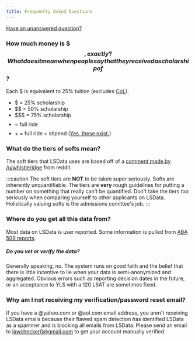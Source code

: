 ```yaml
---
title: Frequently Asked Questions
---
```


[Have an unanswered question?](https://forms.gle/7ML5398xeCyNJYvE8)

### How much money is $$$, exactly? What does it mean when people say that they received a scholarship of $$?
Each $ is equivalent to 25% tuition (excludes [CoL](terminology#col)). 
* $ = 25% scholarship
* $$ = 50% scholarship
* $$$ = 75% scholarship
* $$$$ = full ride
* $$$$+ = full ride + stipend ([Yes, these exist.](terminology#ruby))

### What do the tiers of softs mean?
The soft tiers that LSData uses are based off of a [comment made by /u/whistleridge](https://www.reddit.com/r/lawschooladmissions/comments/660o4h/classifying_softs_and_clarifying_what_is_and_is) from reddit. 

:::caution
The soft tiers are **NOT** to be taken super seriously. Softs are inherently unquantifiable. The tiers are **very** rough guidelines for putting a number on something that really can't be quantified. Don't take the tiers too seriously when comparing yourself to other applicants on LSData. Holistically valuing softs is the admissions comittee's job.
:::

### Where do you get all this data from?
Most data on LSData is user reported. Some information is pulled from [ABA 509 reports](terminology#aba-509-report).

##### Do you vet or verify the data?
Generally speaking, no. The system runs on good faith and the belief that there is little incentive to lie when your data is semi-anonymized and aggregated. Obvious errors such as reporting decision dates in the future, or an acceptance to YLS with a 120 LSAT are sometimes fixed.

### Why am I not receiving my verification/password reset email?
If you have a @yahoo.com or @aol.com email address, you aren't receiving LSData emails because their flawed spam detection has identified LSData as a spammer and is blocking all emails from LSData. Please send an email to lawchecker0@gmail.com to get your account manually verified.